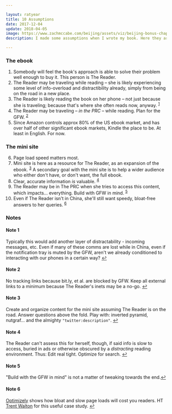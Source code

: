 ```yaml
---

layout: ratyear
title: 10 Assumptions
date: 2017-12-04
update: 2018-04-05
image: https://www.zachmccabe.com/beijing/assets/viz/beijing-bonus-chapter-250.png
description: I made some assumptions when I wrote my book. Here they are…

---
```



### The ebook

1. Somebody will feel the book's approach is able to solve their problem well enough to buy it. This person is The Reader.
2. The Reader may be traveling while reading – she is likely experiencing some level of info-overload and distractibility already, simply from being on the road in a new place.
3. The Reader is likely reading the book on her phone – not just because she is traveling; because that's where she often reads now, anyway. <sup><a id="ref1" href="#note1" alt="footnote">1</a></sup>
4. The Reader may be traveling – _in the PRC_ – while reading. Plan for the GFW. <sup><a id="ref2" href="#note2" alt="footnote">2</a></sup>
5. Since Amazon controls approx 80% of the US ebook market, and has over half of other significant ebook markets, Kindle the place to be. At least in English. For now.


### The mini site

6. Page load speed matters most.
7. Mini site is here as a resource for The Reader, as an expansion of the ebook. <sup><a id="ref3" href="#note3" alt="footnote">3</a></sup> A secondary goal with the mini site is to help a wider audience who either don't have, or don't want, the full ebook.
8. Clear, accurate information _is_ valuable. <sup><a id="ref4" href="#note4" alt="footnote">4</a></sup>
9. The Reader may be in The PRC when she tries to access this content, which impacts… everything. Build with GFW in mind. <sup><a id="ref5" href="#note5" alt="footnote">5</a></sup>
10. Even if The Reader isn't in China, she'll still want speedy, bloat-free answers to her queries. <sup><a id="ref6" href="#note6" alt="footnote">6</a></sup>


### Notes

<h4 id="note1">Note 1</h4>

Typically this would add another layer of distractability - incoming messages, etc. Even if many of these comms are lost while in China, even if the notification tray is muted by the GFW, aren't we already conditioned to interacting with our phones in a certain way? <a href="#ref1" alt="back">↩</a>

<h4 id="note2">Note 2</h4>

No tracking links because bit.ly, et al. are blocked by GFW. Keep all external links to a minimum because The Reader's inets may be a no-go. <a href="#ref2" alt="back">↩</a>

<h4 id="note3">Note 3</h4>

Create and organize content for the mini site assuming The Reader is on the road. Answer questions above the fold. Play with: inverted pyramid, nutgraf… and the almighty `"twitter:description"`. <a href="#ref3" alt="back">↩</a>

<h4 id="note4">Note 4</h4>

The Reader can't assess this for herself, though, if said info is slow to access, buried in ads or otherwise obscured by a _distracting_ reading environment. Thus: Edit real tight. Optimize for search. <a href="#ref4" alt="back">↩</a>

<h4 id="note5">Note 5</h4>

"Build with the GFW in mind" is not a matter of tweaking towards the end.<a href="#ref5" alt="back">↩</a>

<h4 id="note6">Note 6</h4>

[Optimizely](https://blog.optimizely.com/2016/07/13/how-does-page-load-time-impact-engagement/) shows how bloat and slow page loads will cost you readers. HT [Trent Walton](http://trentwalton.com/notes/2018/01/08/optimizely-blog-page-load-time-engagement.html) for this useful case study. <a href="#ref6" alt="back">↩</a>
